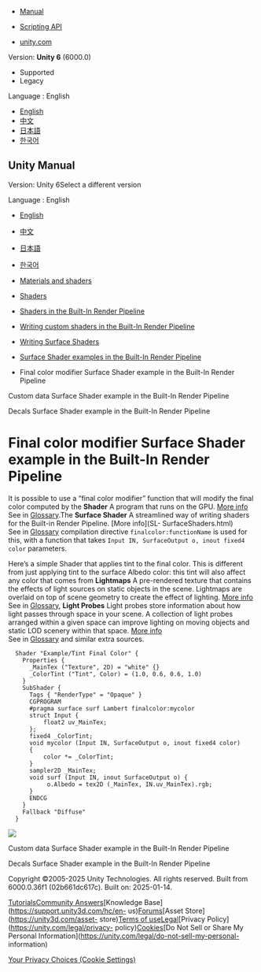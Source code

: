 [](https://docs.unity3d.com)

  * [Manual](../Manual/index.html)
  * [Scripting API](../ScriptReference/index.html)

  * [unity.com](https://unity.com/)

Version: **Unity 6** (6000.0)

  * Supported
  * Legacy

Language : English

  * [English](/Manual/SL-SurfaceShaderExamples-FinalColor.html)
  * [中文](/cn/current/Manual/SL-SurfaceShaderExamples-FinalColor.html)
  * [日本語](/ja/current/Manual/SL-SurfaceShaderExamples-FinalColor.html)
  * [한국어](/kr/current/Manual/SL-SurfaceShaderExamples-FinalColor.html)

[](https://docs.unity3d.com)

## Unity Manual

Version: Unity 6Select a different version

Language : English

  * [English](/Manual/SL-SurfaceShaderExamples-FinalColor.html)
  * [中文](/cn/current/Manual/SL-SurfaceShaderExamples-FinalColor.html)
  * [日本語](/ja/current/Manual/SL-SurfaceShaderExamples-FinalColor.html)
  * [한국어](/kr/current/Manual/SL-SurfaceShaderExamples-FinalColor.html)

  * [Materials and shaders](materials-and-shaders.html)
  * [Shaders](Shaders.html)
  * [Shaders in the Built-In Render Pipeline](shader-built-in-birp-landing.html)
  * [Writing custom shaders in the Built-In Render Pipeline](writing-shaders-birp.html)
  * [Writing Surface Shaders](writing-surface-shaders.html)
  * [Surface Shader examples in the Built-In Render Pipeline](SL-SurfaceShaderExamples.html)
  * Final color modifier Surface Shader example in the Built-In Render Pipeline

[](SL-SurfaceShaderExamples-CustomData.html)

Custom data Surface Shader example in the Built-In Render Pipeline

[](SL-SurfaceShaderExamples-Decals.html)

Decals Surface Shader example in the Built-In Render Pipeline

# Final color modifier Surface Shader example in the Built-In Render Pipeline

It is possible to use a “final color modifier” function that will modify the
final color computed by the **Shader** A program that runs on the GPU. [More
info](Shaders.html)  
See in [Glossary](Glossary.html#Shader).The **Surface Shader** A streamlined
way of writing shaders for the Built-in Render Pipeline. [More info](SL-
SurfaceShaders.html)  
See in [Glossary](Glossary.html#SurfaceShader) compilation directive
`finalcolor:functionName` is used for this, with a function that takes `Input
IN, SurfaceOutput o, inout fixed4 color` parameters.

Here’s a simple Shader that applies tint to the final color. This is different
from just applying tint to the surface Albedo color: this tint will also
affect any color that comes from **Lightmaps** A pre-rendered texture that
contains the effects of light sources on static objects in the scene.
Lightmaps are overlaid on top of scene geometry to create the effect of
lighting. [More info](Lightmapping.html)  
See in [Glossary](Glossary.html#Lightmap), **Light Probes** Light probes store
information about how light passes through space in your scene. A collection
of light probes arranged within a given space can improve lighting on moving
objects and static LOD scenery within that space. [More
info](LightProbes.html)  
See in [Glossary](Glossary.html#LightProbe) and similar extra sources.

    
    
      Shader "Example/Tint Final Color" {
        Properties {
          _MainTex ("Texture", 2D) = "white" {}
          _ColorTint ("Tint", Color) = (1.0, 0.6, 0.6, 1.0)
        }
        SubShader {
          Tags { "RenderType" = "Opaque" }
          CGPROGRAM
          #pragma surface surf Lambert finalcolor:mycolor
          struct Input {
              float2 uv_MainTex;
          };
          fixed4 _ColorTint;
          void mycolor (Input IN, SurfaceOutput o, inout fixed4 color)
          {
              color *= _ColorTint;
          }
          sampler2D _MainTex;
          void surf (Input IN, inout SurfaceOutput o) {
               o.Albedo = tex2D (_MainTex, IN.uv_MainTex).rgb;
          }
          ENDCG
        } 
        Fallback "Diffuse"
      }
    

![](../uploads/Main/SurfaceShaderFinalColorSimple.jpg)

[](SL-SurfaceShaderExamples-CustomData.html)

Custom data Surface Shader example in the Built-In Render Pipeline

[](SL-SurfaceShaderExamples-Decals.html)

Decals Surface Shader example in the Built-In Render Pipeline

Copyright ©2005-2025 Unity Technologies. All rights reserved. Built from
6000.0.36f1 (02b661dc617c). Built on: 2025-01-14.

[Tutorials](https://learn.unity.com/)[Community
Answers](https://answers.unity3d.com)[Knowledge
Base](https://support.unity3d.com/hc/en-
us)[Forums](https://forum.unity3d.com)[Asset Store](https://unity3d.com/asset-
store)[Terms of
use](https://docs.unity3d.com/Manual/TermsOfUse.html)[Legal](https://unity.com/legal)[Privacy
Policy](https://unity.com/legal/privacy-
policy)[Cookies](https://unity.com/legal/cookie-policy)[Do Not Sell or Share
My Personal Information](https://unity.com/legal/do-not-sell-my-personal-
information)

[Your Privacy Choices (Cookie Settings)](javascript:void\(0\);)

